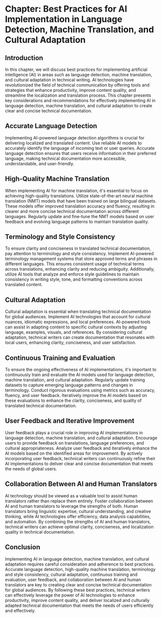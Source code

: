 Chapter: Best Practices for AI Implementation in Language Detection, Machine Translation, and Cultural Adaptation
=================================================================================================================

Introduction
------------

In this chapter, we will discuss best practices for implementing artificial intelligence (AI) in areas such as language detection, machine translation, and cultural adaptation in technical writing. AI technologies have revolutionized the field of technical communication by offering tools and strategies that enhance productivity, improve content quality, and streamline the localization and translation process. This chapter presents key considerations and recommendations for effectively implementing AI in language detection, machine translation, and cultural adaptation to create clear and concise technical documentation.

Accurate Language Detection
---------------------------

Implementing AI-powered language detection algorithms is crucial for delivering localized and translated content. Use reliable AI models to accurately identify the language of incoming text or user queries. Accurate language detection ensures that users receive information in their preferred language, making technical documentation more accessible, understandable, and user-friendly.

High-Quality Machine Translation
--------------------------------

When implementing AI for machine translation, it's essential to focus on achieving high-quality translations. Utilize state-of-the-art neural machine translation (NMT) models that have been trained on large bilingual datasets. These models offer improved translation accuracy and fluency, resulting in clearer and more concise technical documentation across different languages. Regularly update and fine-tune the NMT models based on user feedback and evolving language patterns to maintain translation quality.

Terminology and Style Consistency
---------------------------------

To ensure clarity and conciseness in translated technical documentation, pay attention to terminology and style consistency. Implement AI-powered terminology management systems that store approved terms and phrases in different languages. This ensures consistent usage of technical terms across translations, enhancing clarity and reducing ambiguity. Additionally, utilize AI tools that analyze and enforce style guidelines to maintain consistency in writing style, tone, and formatting conventions across translated content.

Cultural Adaptation
-------------------

Cultural adaptation is essential when translating technical documentation for global audiences. Implement AI technologies that account for cultural nuances, idiomatic expressions, and local preferences. AI-powered tools can assist in adapting content to specific cultural contexts by adjusting language, examples, visuals, and references. By considering cultural adaptation, technical writers can create documentation that resonates with local users, enhancing clarity, conciseness, and user satisfaction.

Continuous Training and Evaluation
----------------------------------

To ensure the ongoing effectiveness of AI implementations, it's important to continuously train and evaluate the AI models used for language detection, machine translation, and cultural adaptation. Regularly update training datasets to capture emerging language patterns and changes in terminology. Conduct rigorous evaluations using metrics such as accuracy, fluency, and user feedback. Iteratively improve the AI models based on these evaluations to enhance the clarity, conciseness, and quality of translated technical documentation.

User Feedback and Iterative Improvement
---------------------------------------

User feedback plays a crucial role in improving AI implementations in language detection, machine translation, and cultural adaptation. Encourage users to provide feedback on translations, language preferences, and cultural appropriateness. Analyze user feedback and iteratively enhance the AI models based on the identified areas for improvement. By actively incorporating user feedback, technical writers can continuously refine their AI implementations to deliver clear and concise documentation that meets the needs of global users.

Collaboration Between AI and Human Translators
----------------------------------------------

AI technology should be viewed as a valuable tool to assist human translators rather than replace them entirely. Foster collaboration between AI and human translators to leverage the strengths of both. Human translators bring linguistic expertise, cultural understanding, and creative thinking, while AI technologies offer efficiency, data analysis capabilities, and automation. By combining the strengths of AI and human translators, technical writers can achieve optimal clarity, conciseness, and localization quality in technical documentation.

Conclusion
----------

Implementing AI in language detection, machine translation, and cultural adaptation requires careful consideration and adherence to best practices. Accurate language detection, high-quality machine translation, terminology and style consistency, cultural adaptation, continuous training and evaluation, user feedback, and collaboration between AI and human translators are key to creating clear and concise technical documentation for global audiences. By following these best practices, technical writers can effectively leverage the power of AI technologies to enhance productivity, improve content quality, and deliver localized and culturally adapted technical documentation that meets the needs of users efficiently and effectively.
